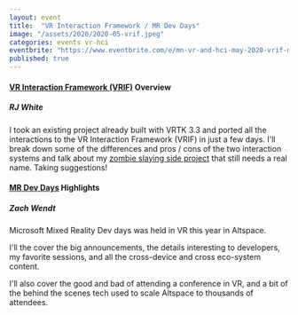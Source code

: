 ```yaml
---
layout: event
title:  "VR Interaction Framework / MR Dev Days"
image: "/assets/2020/2020-05-vrif.jpeg"
categories: events vr-hci
eventbrite: "https://www.eventbrite.com/e/mn-vr-and-hci-may-2020-vrif-mr-dev-days-tickets-106409768482#"
published: true
---
```


#### [VR Interaction Framework (VRIF)](https://assetstore.unity.com/packages/templates/systems/vr-interaction-framework-161066) Overview
##### RJ White

I took an existing project already built with VRTK 3.3 and ported all the interactions to the VR Interaction Framework (VRIF) in just a few days. I'll break down some of the differences and pros / cons of the two interaction systems and talk about my [zombie slaying side project](https://twitter.com/RJdoesVR/status/1263219270206590979) that still needs a real name. Taking suggestions!

#### [MR Dev Days](https://docs.microsoft.com/en-us/windows/mixed-reality/mr-dev-days) Highlights
##### Zach Wendt

Microsoft Mixed Reality Dev days was held in VR this year in Altspace.

I'll the cover the big announcements, the details interesting to developers, my favorite sessions, and all the cross-device and cross eco-system content.

I'll also cover the good and bad of attending a conference in VR, and a bit of the behind the scenes tech used to scale Altspace to thousands of attendees.




